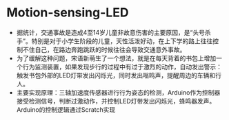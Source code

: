 # Motion-sensing-LED
- 据统计，交通事故是造成4至14岁儿童非故意伤害的主要原因，是“头号杀手”。特别是对于小学生阶段的儿童，天性活泼好动，在上下学的路上往往控制不住自己，在路边奔跑跳跃的时候往往会导致交通意外事故。
- 为了缓解这种问题，宋语新萌生了一个想法，就是在每天背着的书包上增加一个行为监测装置，如果发现步行的过程中有过于激烈的动作，自动发出警示：触发书包外部的LED灯带发出闪烁光，同时发出嗡鸣声，提醒周边的车辆和行人。
- 主要实现原理：三轴加速度传感器进行行为姿态的检测，Arduino作为控制器接受检测信号，判断过激动作，并控制LED灯带发出闪烁光，蜂鸣器发声。Arduino的控制逻辑通过Scratch实现
